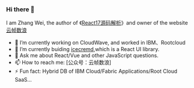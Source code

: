 ### Hi there 👋

I am Zhang Wei, the author of 《[React17源码解析](https://cloud-wave.cn/react-source/docs/introduction/getting_started)》and owner of the website [云帧数浪](https://cloud-wave.cn)

- 🔭 I’m currently working on CloudWave, and worked in IBM、Rootcloud
- 🌱 I’m currently buiding [icecremd](https://cloud-wave.cn/icecream/),which is a React UI library.
- 💬 Ask me about React/Vue and other JavaScript questions.
- 📫 How to reach me: [公众号：云帧数浪]
- ⚡ Fun fact: Hybrid DB of IBM Cloud/Fabric Applications/Root Cloud SaaS...
  
